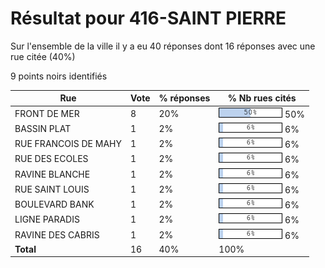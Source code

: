 # Résultat pour 416-SAINT PIERRE

Sur l'ensemble de la ville il y a eu 40 réponses dont 16 réponses avec une rue citée (40%)

9 points noirs identifiés

| Rue | Vote | % réponses | % Nb rues cités|
|-----|------|------------|----------------|
| FRONT DE MER | 8 | 20% | <img src="../../img/bar_50.gif" />&nbsp;50%|
| BASSIN PLAT | 1 | 2% | <img src="../../img/bar_6.gif" />&nbsp;6%|
| RUE FRANCOIS DE MAHY | 1 | 2% | <img src="../../img/bar_6.gif" />&nbsp;6%|
| RUE DES ECOLES | 1 | 2% | <img src="../../img/bar_6.gif" />&nbsp;6%|
| RAVINE BLANCHE | 1 | 2% | <img src="../../img/bar_6.gif" />&nbsp;6%|
| RUE SAINT LOUIS | 1 | 2% | <img src="../../img/bar_6.gif" />&nbsp;6%|
| BOULEVARD BANK | 1 | 2% | <img src="../../img/bar_6.gif" />&nbsp;6%|
| LIGNE PARADIS | 1 | 2% | <img src="../../img/bar_6.gif" />&nbsp;6%|
| RAVINE DES CABRIS | 1 | 2% | <img src="../../img/bar_6.gif" />&nbsp;6%|
| **Total** | 16 | 40% | 100%|
